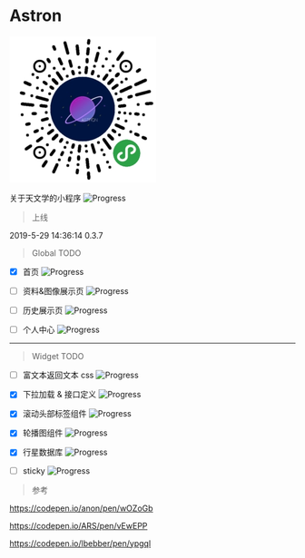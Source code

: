 # Astron

![QRCode](./gh_b94da3d8d44b_258.jpg)

关于天文学的小程序
![Progress](http://progressed.io/bar/2?title=coding)

> 上线 

2019-5-29 14:36:14 0.3.7

> Global TODO

- [x] 首页 
![Progress](http://progressed.io/bar/95)

- [ ] 资料&图像展示页 
![Progress](http://progressed.io/bar/99)

- [ ] 历史展示页 
![Progress](http://progressed.io/bar/90)

- [ ] 个人中心 
![Progress](http://progressed.io/bar/95)

---

> Widget TODO

- [ ] 富文本返回文本 css
![Progress](http://progressed.io/bar/30)

- [x] 下拉加载 & 接口定义
![Progress](http://progressed.io/bar/100)

- [x] 滚动头部标签组件
![Progress](http://progressed.io/bar/99)

- [x] 轮播图组件
![Progress](http://progressed.io/bar/100)

- [x] 行星数据库
![Progress](http://progressed.io/bar/100)

- [ ] sticky
![Progress](http://progressed.io/bar/1)

> 参考

  https://codepen.io/anon/pen/wOZoGb

  https://codepen.io/ARS/pen/vEwEPP

  https://codepen.io/lbebber/pen/ypgql

